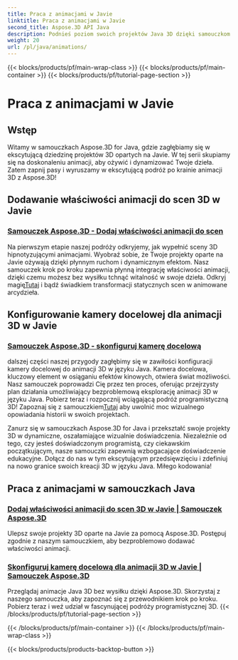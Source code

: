 ```yaml
---
title: Praca z animacjami w Javie
linktitle: Praca z animacjami w Javie
second_title: Aspose.3D API Java
description: Podnieś poziom swoich projektów Java 3D dzięki samouczkom Aspose.3D! Dowiedz się, jak dodawać właściwości animacji i bezproblemowo konfigurować docelowe kamery, aby uzyskać fascynujący rozwój 3D.
weight: 20
url: /pl/java/animations/
---
```


{{< blocks/products/pf/main-wrap-class >}}
{{< blocks/products/pf/main-container >}}
{{< blocks/products/pf/tutorial-page-section >}}

# Praca z animacjami w Javie

## Wstęp

Witamy w samouczkach Aspose.3D for Java, gdzie zagłębiamy się w ekscytującą dziedzinę projektów 3D opartych na Javie. W tej serii skupiamy się na doskonaleniu animacji, aby ożywić i dynamizować Twoje dzieła. Zatem zapnij pasy i wyruszamy w ekscytującą podróż po krainie animacji 3D z Aspose.3D!

## Dodawanie właściwości animacji do scen 3D w Javie

### [Samouczek Aspose.3D - Dodaj właściwości animacji do scen](./add-animation-properties-to-scenes/)

 Na pierwszym etapie naszej podróży odkryjemy, jak wypełnić sceny 3D hipnotyzującymi animacjami. Wyobraź sobie, że Twoje projekty oparte na Javie ożywają dzięki płynnym ruchom i dynamicznym efektom. Nasz samouczek krok po kroku zapewnia płynną integrację właściwości animacji, dzięki czemu możesz bez wysiłku tchnąć witalność w swoje dzieła. Odkryj magię[Tutaj](./add-animation-properties-to-scenes/) i bądź świadkiem transformacji statycznych scen w animowane arcydzieła.

## Konfigurowanie kamery docelowej dla animacji 3D w Javie

### [Samouczek Aspose.3D - skonfiguruj kamerę docelową](./set-up-target-camera/)

 dalszej części naszej przygody zagłębimy się w zawiłości konfiguracji kamery docelowej do animacji 3D w języku Java. Kamera docelowa, kluczowy element w osiąganiu efektów kinowych, otwiera świat możliwości. Nasz samouczek poprowadzi Cię przez ten proces, oferując przejrzysty plan działania umożliwiający bezproblemową eksplorację animacji 3D w języku Java. Pobierz teraz i rozpocznij wciągającą podróż programistyczną 3D! Zapoznaj się z samouczkiem[Tutaj](./set-up-target-camera/) aby uwolnić moc wizualnego opowiadania historii w swoich projektach.

Zanurz się w samouczkach Aspose.3D for Java i przekształć swoje projekty 3D w dynamiczne, oszałamiające wizualnie doświadczenia. Niezależnie od tego, czy jesteś doświadczonym programistą, czy ciekawskim początkującym, nasze samouczki zapewnią wzbogacające doświadczenie edukacyjne. Dołącz do nas w tym ekscytującym przedsięwzięciu i zdefiniuj na nowo granice swoich kreacji 3D w języku Java. Miłego kodowania!

## Praca z animacjami w samouczkach Java
### [Dodaj właściwości animacji do scen 3D w Javie | Samouczek Aspose.3D](./add-animation-properties-to-scenes/)
Ulepsz swoje projekty 3D oparte na Javie za pomocą Aspose.3D. Postępuj zgodnie z naszym samouczkiem, aby bezproblemowo dodawać właściwości animacji.
### [Skonfiguruj kamerę docelową dla animacji 3D w Javie | Samouczek Aspose.3D](./set-up-target-camera/)
Przeglądaj animacje Java 3D bez wysiłku dzięki Aspose.3D. Skorzystaj z naszego samouczka, aby zapoznać się z przewodnikiem krok po kroku. Pobierz teraz i weź udział w fascynującej podróży programistycznej 3D.
{{< /blocks/products/pf/tutorial-page-section >}}

{{< /blocks/products/pf/main-container >}}
{{< /blocks/products/pf/main-wrap-class >}}

{{< blocks/products/products-backtop-button >}}
